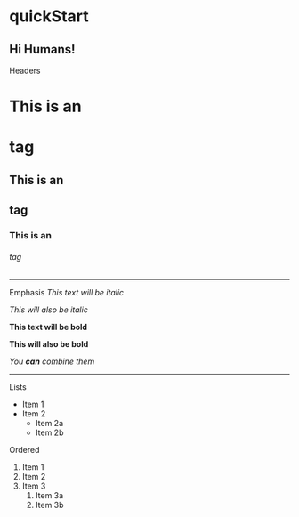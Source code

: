 # quickStart
Hi Humans!
----------------
Headers
# This is an <h1> tag

## This is an <h2> tag

### This is an <h6> tag

---------------
Emphasis
*This text will be italic*

_This will also be italic_

**This text will be bold**

__This will also be bold__

_You **can** combine them_

--------------
Lists
* Item 1
* Item 2
  * Item 2a
  * Item 2b

Ordered
1. Item 1
1. Item 2
1. Item 3
   1. Item 3a
   1. Item 3b

